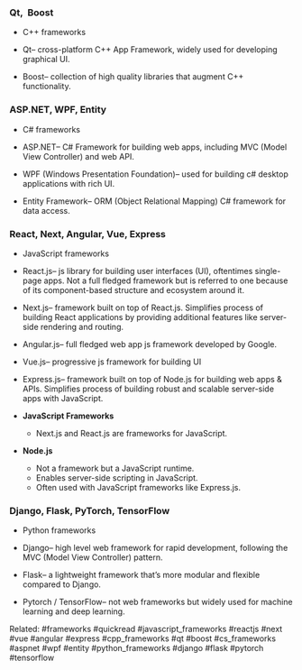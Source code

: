 ### Qt,  Boost

- C++ frameworks
    
- Qt– cross-platform C++ App Framework, widely used for developing graphical UI.
    
- Boost– collection of high quality libraries that augment C++ functionality.
    
### ASP.NET, WPF, Entity

- C# frameworks 
    
- ASP.NET– C# Framework for building web apps, including MVC (Model View Controller) and web API.
    
- WPF (Windows Presentation Foundation)– used for building c# desktop applications with rich UI.
    
- Entity Framework– ORM (Object Relational Mapping) C# framework for data access.
    

### React, Next, Angular, Vue, Express

- JavaScript frameworks 
    
- React.js– js library for building user interfaces (UI), oftentimes single-page apps. Not a full fledged framework but is referred to one because of its component-based structure and ecosystem around it.
    
- Next.js– framework built on top of React.js. Simplifies process of building React applications by providing additional features like server-side rendering and routing.
    
- Angular.js– full fledged web app js framework developed by Google.
    
- Vue.js– progressive js framework for building UI
    
- Express.js– framework built on top of Node.js for building web apps & APIs. Simplifies process of building robust and scalable server-side apps with JavaScript.

- **JavaScript Frameworks**
    
    - Next.js and React.js are frameworks for JavaScript.
- **Node.js**
    
    - Not a framework but a JavaScript runtime.
    - Enables server-side scripting in JavaScript.
    - Often used with JavaScript frameworks like Express.js.
    

### Django, Flask, PyTorch, TensorFlow

- Python frameworks
    
- Django– high level web framework for rapid development, following the MVC (Model View Controller) pattern.
    
- Flask– a lightweight framework that’s more modular and flexible compared to Django.

- Pytorch / TensorFlow– not web frameworks but widely used for machine learning and deep learning.




Related: #frameworks #quickread #javascript_frameworks #reactjs #next #vue #angular #express #cpp_frameworks #qt #boost #cs_frameworks #aspnet #wpf #entity #python_frameworks #django #flask #pytorch #tensorflow
